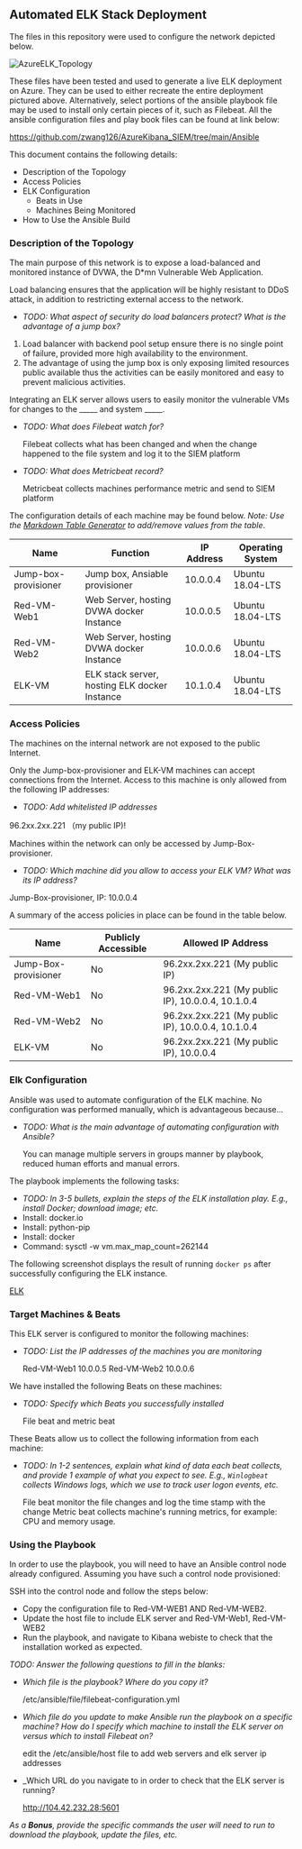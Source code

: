 ## Automated ELK Stack Deployment

The files in this repository were used to configure the network depicted below.

![AzureELK_Topology](https://user-images.githubusercontent.com/10135553/131216586-7fd26abc-14a0-4822-b764-d2873642d91f.png)


These files have been tested and used to generate a live ELK deployment on Azure. They can be used to either recreate the entire deployment pictured above. Alternatively, select portions of the ansible playbook file may be used to install only certain pieces of it, such as Filebeat. All the ansible configuration files and play book files can be found at link below:

https://github.com/zwang126/AzureKibana_SIEM/tree/main/Ansible

This document contains the following details:
- Description of the Topology
- Access Policies
- ELK Configuration
  - Beats in Use
  - Machines Being Monitored
- How to Use the Ansible Build


### Description of the Topology

The main purpose of this network is to expose a load-balanced and monitored instance of DVWA, the D*mn Vulnerable Web Application.

Load balancing ensures that the application will be highly resistant to DDoS attack, in addition to restricting external access to the network.
- _TODO: What aspect of security do load balancers protect? What is the advantage of a jump box?_


1. Load balancer with backend pool setup ensure there is no single point of failure, provided more high availability to the environment.
2. The advantage of using the jump box is only exposing limited resources public available thus the activities can be easily monitored and easy to prevent malicious activities.

Integrating an ELK server allows users to easily monitor the vulnerable VMs for changes to the _____ and system _____.
- _TODO: What does Filebeat watch for?_

	Filebeat collects what has been changed and when the change happened to the file system and log it to the SIEM platform

- _TODO: What does Metricbeat record?_

	Metricbeat collects machines performance metric and send to SIEM platform

The configuration details of each machine may be found below.
_Note: Use the [Markdown Table Generator](http://www.tablesgenerator.com/markdown_tables) to add/remove values from the table_.

| Name                 	| Function                                       | IP Address 	| Operating System 	|
|----------------------	|------------------------------------------------|------------	|------------------	|
| Jump-box-provisioner 	| Jump box, Ansiable provisioner                 | 10.0.0.4   	| Ubuntu 18.04-LTS 	|
| Red-VM-Web1          	| Web Server, hosting DVWA docker Instance       | 10.0.0.5   	| Ubuntu 18.04-LTS 	|
| Red-VM-Web2          	| Web Server, hosting DVWA docker Instance       | 10.0.0.6   	| Ubuntu 18.04-LTS 	|
| ELK-VM                | ELK stack server, hosting ELK docker Instance  | 10.1.0.4   	| Ubuntu 18.04-LTS  	|




### Access Policies

The machines on the internal network are not exposed to the public Internet. 

Only the Jump-box-provisioner and ELK-VM machines can accept connections from the Internet. Access to this machine is only allowed from the following IP addresses:
- _TODO: Add whitelisted IP addresses_

96.2xx.2xx.221 （my public IP)!



Machines within the network can only be accessed by Jump-Box-provisioner.
- _TODO: Which machine did you allow to access your ELK VM? What was its IP address?_

Jump-Box-provisioner, IP: 10.0.0.4




A summary of the access policies in place can be found in the table below.

| Name                 	| Publicly Accessible 	| Allowed IP Address                                	|
|----------------------	|---------------------	|---------------------------------------------------	|
| Jump-Box-provisioner 	| No                  	| 96.2xx.2xx.221 (My public IP)                     	|
| Red-VM-Web1          	| No                  	| 96.2xx.2xx.221 (My public IP), 10.0.0.4, 10.1.0.4 	|
| Red-VM-Web2          	| No                  	| 96.2xx.2xx.221 (My public IP), 10.0.0.4, 10.1.0.4 	|
| ELK-VM         	| No                  	| 96.2xx.2xx.221 (My public IP), 10.0.0.4           	|

### Elk Configuration

Ansible was used to automate configuration of the ELK machine. No configuration was performed manually, which is advantageous because...
- _TODO: What is the main advantage of automating configuration with Ansible?_

	You can manage multiple servers in groups manner by playbook, reduced human efforts and manual errors.

The playbook implements the following tasks:
- _TODO: In 3-5 bullets, explain the steps of the ELK installation play. E.g., install Docker; download image; etc._
- Install: docker.io
- Install: python-pip
- Install: docker
- Command: sysctl -w vm.max_map_count=262144

The following screenshot displays the result of running `docker ps` after successfully configuring the ELK instance.


[ELK](https://user-images.githubusercontent.com/10135553/131216380-607302e8-27ba-4c01-95d5-4964f90c73cc.PNG)


### Target Machines & Beats
This ELK server is configured to monitor the following machines:
- _TODO: List the IP addresses of the machines you are monitoring_

    Red-VM-Web1 10.0.0.5
    Red-VM-Web2 10.0.0.6 

We have installed the following Beats on these machines:
- _TODO: Specify which Beats you successfully installed_

    File beat and metric beat

These Beats allow us to collect the following information from each machine:
- _TODO: In 1-2 sentences, explain what kind of data each beat collects, and provide 1 example of what you expect to see. E.g., `Winlogbeat` collects Windows logs, which we use to track user logon events, etc._

   File beat monitor the file changes and log the time stamp with the change
   Metric beat collects machine's running metrics, for example: CPU and memory usage.

### Using the Playbook
In order to use the playbook, you will need to have an Ansible control node already configured. Assuming you have such a control node provisioned: 

SSH into the control node and follow the steps below:
- Copy the configuration file to Red-VM-WEB1 AND Red-VM-WEB2.
- Update the host file to include ELK server and Red-VM-Web1, Red-VM-WEB2
- Run the playbook, and navigate to Kibana webiste to check that the installation worked as expected.

_TODO: Answer the following questions to fill in the blanks:_
- _Which file is the playbook? Where do you copy it?_

   /etc/ansible/file/filebeat-configuration.yml

- _Which file do you update to make Ansible run the playbook on a specific machine? How do I specify which machine to install the ELK server on versus which to install Filebeat on?_

   edit the /etc/ansible/host file to add web servers and elk server ip addresses

- _Which URL do you navigate to in order to check that the ELK server is running?

   http://104.42.232.28:5601

_As a **Bonus**, provide the specific commands the user will need to run to download the playbook, update the files, etc._
